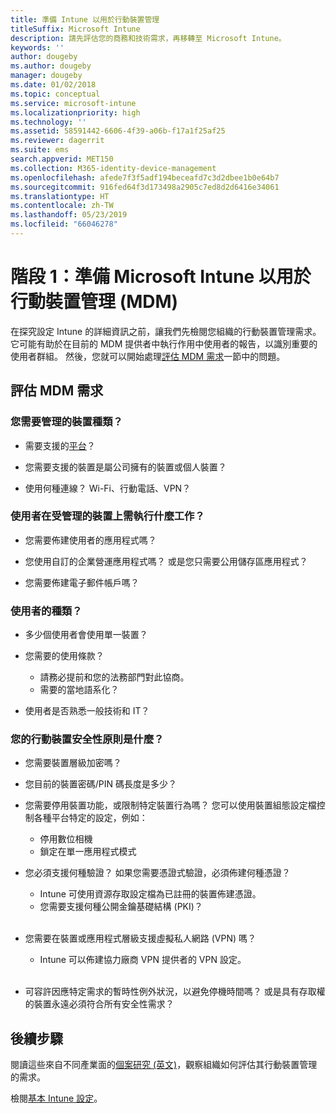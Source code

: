 ```yaml
---
title: 準備 Intune 以用於行動裝置管理
titleSuffix: Microsoft Intune
description: 請先評估您的商務和技術需求，再移轉至 Microsoft Intune。
keywords: ''
author: dougeby
ms.author: dougeby
manager: dougeby
ms.date: 01/02/2018
ms.topic: conceptual
ms.service: microsoft-intune
ms.localizationpriority: high
ms.technology: ''
ms.assetid: 58591442-6606-4f39-a06b-f17a1f25af25
ms.reviewer: dagerrit
ms.suite: ems
search.appverid: MET150
ms.collection: M365-identity-device-management
ms.openlocfilehash: afede7f3f5adf194beceafd7c3d2dbee1b0e64b7
ms.sourcegitcommit: 916fed64f3d173498a2905c7ed8d2d6416e34061
ms.translationtype: HT
ms.contentlocale: zh-TW
ms.lasthandoff: 05/23/2019
ms.locfileid: "66046278"
---
```

# <a name="phase-1-prepare-microsoft-intune-for-mobile-device-management-mdm"></a>階段 1：準備 Microsoft Intune 以用於行動裝置管理 (MDM)

在探究設定 Intune 的詳細資訊之前，讓我們先檢閱您組織的行動裝置管理需求。 它可能有助於在目前的 MDM 提供者中執行作用中使用者的報告，以識別重要的使用者群組。 然後，您就可以開始處理[評估 MDM 需求](migration-guide-prepare.md#assess-mdm-requirements)一節中的問題。

## <a name="assess-mdm-requirements"></a>評估 MDM 需求

### <a name="what-kinds-of-devices-do-you-need-to-manage"></a>您需要管理的裝置種類？

-   需要支援的[平台](supported-devices-browsers.md)？

-   您需要支援的裝置是屬公司擁有的裝置或個人裝置？

-   使用何種連線？ Wi-Fi、行動電話、VPN？

### <a name="what-do-your-users-need-to-do-on-managed-devices"></a>使用者在受管理的裝置上需執行什麼工作？

-   您需要佈建使用者的應用程式嗎？

-   您使用自訂的企業營運應用程式嗎？ 或是您只需要公用儲存區應用程式？

-   您需要佈建電子郵件帳戶嗎？

### <a name="what-kinds-of-users"></a>使用者的種類？

-   多少個使用者會使用單一裝置？

-   您需要的使用條款？

    -   請務必提前和您的法務部門對此協商。
    -   需要的當地語系化？

-   使用者是否熟悉一般技術和 IT？

### <a name="what-is-your-device-security-policy"></a>您的行動裝置安全性原則是什麼？

- 您需要裝置層級加密嗎？

- 您目前的裝置密碼/PIN 碼長度是多少？

- 您需要停用裝置功能，或限制特定裝置行為嗎？ 您可以使用裝置組態設定檔控制各種平台特定的設定，例如：
    - 停用數位相機
    - 鎖定在單一應用程式模式<br/>

- 您必須支援何種驗證？ 如果您需要憑證式驗證，必須佈建何種憑證？
  - Intune 可使用資源存取設定檔為已註冊的裝置佈建憑證。
  -   您需要支援何種公開金鑰基礎結構 (PKI)？
  <br></br>
- 您需要在裝置或應用程式層級支援虛擬私人網路 (VPN) 嗎？

  -   Intune 可以佈建協力廠商 VPN 提供者的 VPN 設定。
  <br/><br/>
- 可容許因應特定需求的暫時性例外狀況，以避免停機時間嗎？ 或是具有存取權的裝置永遠必須符合所有安全性需求？

## <a name="next-steps"></a>後續步驟
閱讀這些來自不同產業面的[個案研究 (英文)](https://customers.microsoft.com/story/mwh-global-now-part-of-stantec-secures-mobile-devices-with-intune)，觀察組織如何評估其行動裝置管理的需求。

檢閱[基本 Intune 設定](migration-guide-setup.md)。
